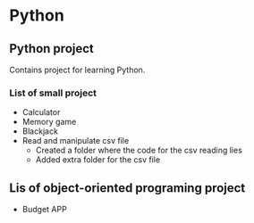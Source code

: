 # Python

## Python project 

Contains project for learning Python.

### List of small project

- Calculator
- Memory game
- Blackjack
- Read and manipulate csv file
  - Created a folder where the code for the csv reading lies
  - Added extra folder for the csv file 

## Lis of object-oriented programing project
- Budget APP

